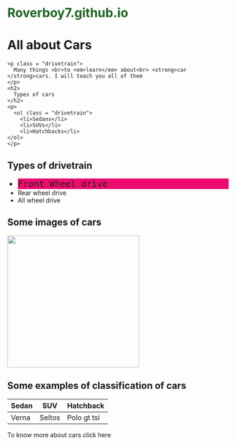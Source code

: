 # Roverboy7.github.io
<html>
  <head>
    <meta charset = "utf-8">
    <title> First Website </title>
    <style>
     h1 {
        color : rgb(25,100,30);
        font-size:2em;
      }
      .drivetrain {
        background-color: rgb(236, 12, 111);
        font-family:"georgia" , monospace;
        font-size:20px;
      }
      a {
        text-decoration:none;
      }
    </style>
  </head>
  <body>
    <h1>
      <a href="#car-images">All about Cars</a>
    </h1>
  
    <p class = "drivetrain">
      Many things <br>to <em>learn</em> about<br> <strong>car </strong>cars. I will teach you all of them
    </p>
    <h2>
      Types of cars
    </h2>
    <p>
      <ol class = "drivetrain">
        <li>Sedans</li>
        <li>SUVs</li>
        <li>Hatchbacks</li>
    </ol>
    </p>
  <h2>
    Types of drivetrain
  </h2>
    <p>
      <ul>
        <li class = "drivetrain">Front Wheel drive</li>
        <li>Rear wheel drive</li>
        <li>All wheel drive</li>
  </ul>
  </p>
<h2 id = "car-images">
  Some images of cars
</h2>
<img src="https://c.ndtvimg.com/2019-08/cs3j61lc_kia-seltos-review_625x300_09_August_19.jpg" width = "300">
 <br>
<h2>
  Some examples of classification of cars
</h2>
<table>
  <thead>
    <tr>
    <th>Sedan</th>
      <th>SUV</th>
      <th>Hatchback</th>
    </tr>
  </thead>
  <tbody>
    <tr>
      <td>Verna</td>
      <td>Seltos</td>
      <td>Polo gt tsi</td>
    </tr>
  </tbody>
</table>
<a target="_blank" href="https://www.team-bhp.com/">To know more about cars click here</a>
</body>
</html>
